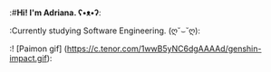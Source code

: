 :#**Hi! I'm Adriana. ʕ•ᴥ•ʔ**:

:Currently studying Software Engineering. (ღ˘⌣˘ღ):

:! [Paimon gif] (https://c.tenor.com/1wwB5yNC6dgAAAAd/genshin-impact.gif):

